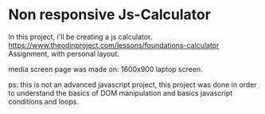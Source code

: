 # Non responsive Js-Calculator

In this project, i'll be creating a js calculator. https://www.theodinproject.com/lessons/foundations-calculator Assignment, with personal layout.

media screen page was made on: 1600x900 laptop screen.

ps: this is not an advanced javascript project, this project was done in order to understand the basics of DOM manipulation and basics javascript conditions and loops.
